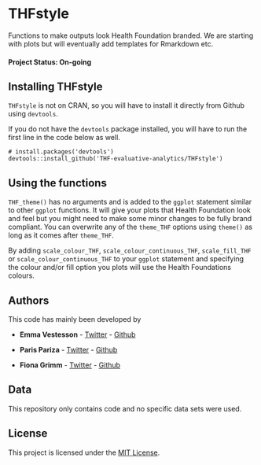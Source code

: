 # THFstyle
Functions to make outputs look Health Foundation branded. We are starting with plots but will eventually add templates for Rmarkdown etc.

#### Project Status: On-going

## Installing THFstyle

`THFstyle` is not on CRAN, so you will have to install it directly from Github using `devtools`. 

If you do not have the `devtools` package installed, you will have to run the first line in the code below as well. 


```
# install.packages('devtools')
devtools::install_github('THF-evaluative-analytics/THFstyle')
```
## Using the functions

`THF_theme()` has no arguments and is added to the `ggplot` statement similar to other `ggplot` functions. It will give your plots that Health Foundation look and feel but you might need to make some minor changes to be fully brand compliant. You can overwrite any of the `theme_THF` options using `theme()` as long as it comes after `theme_THF`.

By adding `scale_colour_THF`, `scale_colour_continuous_THF`, `scale_fill_THF` or `scale_colour_continuous_THF` to your `ggplot` statement and specifying the colour and/or fill option you plots will use the Health Foundations colours.  

## Authors
This code has mainly been developed by

* **Emma Vestesson** - [Twitter](https://twitter.com/gummifot) - [Github](https://github.com/emmavestesson)

* **Paris Pariza** - [Twitter](https://twitter.com/ParizaParis) - [Github](https://github.com/Ppariz)
* **Fiona Grimm** - [Twitter](https://twitter.com/fiona_grimm) - [Github](https://github.com/fiona-grimm)
## Data
This repository only contains code and no specific data sets were used. 

## License
This project is licensed under the [MIT License](LICENSE.md).
